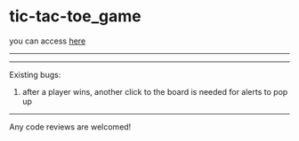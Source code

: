 # tic-tac-toe_game


you can access [here](https://0529bill.github.io/tic-tac-toe_game/)



------
___

Existing bugs:
1. after a player wins, another click to the board is needed for alerts to pop up

------

Any code reviews are welcomed!



 

